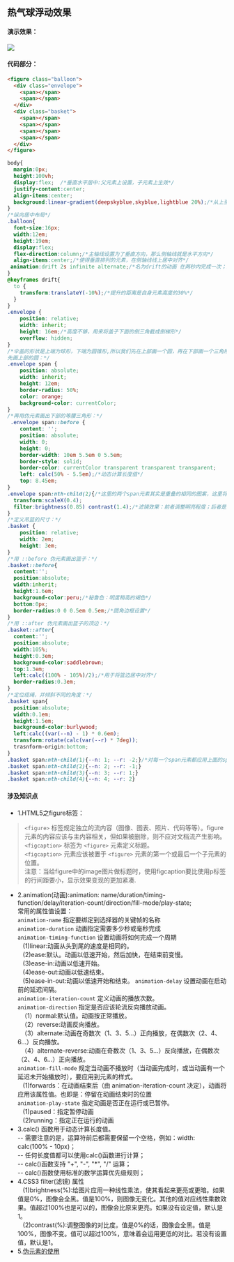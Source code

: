 ## 热气球浮动效果
#### 演示效果：
![](https://github.com/SUNNERCMS/CSS-CSS3-Animation-effects/blob/master/animation-gif/2%E7%83%AD%E6%B0%94%E7%90%83.gif) 
#### 代码部分：
```html
<figure class="balloon">
  <div class="envelope">
    <span></span>
    <span></span>
  </div>
  <div class="basket">
    <span></span>
    <span></span>
    <span></span>
    <span></span>
  </div>
</figure>
```
```css
body{
  margin:0px;
  height:100vh;
  display:flex;  /*垂直水平居中:父元素上设置，子元素上生效*/
  justify-content:center;
  align-items:center;
  background:linear-gradient(deepskyblue,skyblue,lightblue 20%);/*从上至下依次渐变，没有20%时，三色平分视口区域，20%：代表最后一种颜色从视口的20%处开始*/
}
/*纵向居中布局*/
.balloon{
  font-size:16px;
  width:12em;
  height:19em;
  display:flex;
  flex-direction:column;/*主轴线设置为了垂直方向，那么侧轴线就是水平方向*/
  align-items:center;/*使得垂直排列的元素，在侧轴线线上居中对齐*/
 animation:drift 2s infinite alternate;/*名为drift的动画 在两秒内完成一次；执行次数无限次 正反运动往返执行*/ */
}
@keyframes drift{
  to {
    transform:translateY(-10%);/*提升的距离是自身元素高度的30%*/
  }
}
.envelope {
    position: relative;
    width: inherit;
    height: 16em;/*高度不够，用来将盖子下面的倒三角截成倒梯形*/
    overflow: hidden;
}
/*伞盖的形状是上端为球形，下端为圆锥形,所以我们先在上部画一个圆，再在下部画一个三角形。
先画上部的圆：*/
.envelope span {
    position: absolute;
    width: inherit;
    height: 12em;
    border-radius: 50%;
    color: orange;
    background-color: currentColor;
}
/*再用伪元素画出下部的等腰三角形：*/
 .envelope span::before {
    content: '';
    position: absolute;
    width: 0;
    height: 0;
    border-width: 10em 5.5em 0 5.5em;
    border-style: solid;
    border-color: currentColor transparent transparent transparent;
    left: calc(50% - 5.5em);/*动态计算长度值*/
    top: 8.45em;
}
.envelope span:nth-child(2){/*这里的两个span元素其实是重叠的相同的图案，这里将第二个span元素进行压缩和变色，是为了形成两幅图案的色彩叠加效果*/
  transform:scaleX(0.4);
  filter:brightness(0.85) contrast(1.4);/*滤镜效果：前者调整明亮程度；后者是对比度设置*/
}
/*定义吊篮的尺寸：*/
.basket {
    position: relative;
    width: 2em;
    height: 3em;
}
/*用 ::before 伪元素画出篮子：*/
.basket::before{
  content:'';
  position:absolute;
  width:inherit;
  height:1.6em;
  background-color:peru;/*秘鲁色：明度稍高的褐色*/
  bottom:0px;
  border-radius:0 0 0.5em 0.5em;/*圆角边框设置*/
}
/*用 ::after 伪元素画出篮子的顶边：*/
.basket::after{
  content:'';
  position:absolute;
  width:105%;
  height:0.3em;
  background-color:saddlebrown;
  top:1.3em;
  left:calc((100% - 105%)/2);/*用于将篮边居中对齐*/
  border-radius:0.3em;
}
/*定位缆绳，并倾斜不同的角度：*/
.basket span{
  position:absolute;
  width:0.1em;
  height:1.5em;
  background-color:burlywood;
  left:calc((var(--n) - 1) * 0.6em);
  transform:rotate(calc(var(--r) * 7deg));
  trasnform-origin:bottom;
}
.basket span:nth-child(1){--n: 1; --r: -2;}/*对每一个span元素都应用上面的span设置，相当于调用类*/
.basket span:nth-child(2){--n: 2; --r: -1;}
.basket span:nth-child(3){--n: 3; --r: 1;}
.basket span:nth-child(4){--n: 4; --r: 2}


```
#### 涉及知识点
- 1.HTML5之figure标签：
> `<figure>` 标签规定独立的流内容（图像、图表、照片、代码等等）。figure 元素的内容应该与主内容相关，但如果被删除，则不应对文档流产生影响。  
`<figcaption>` 标签为 `<figure>` 元素定义标题。  
`<figcaption>` 元素应该被置于 `<figure>` 元素的第一个或最后一个子元素的位置。  
注意：当给figure中的image图片做标题时，使用figcaption要比使用p标签的行间距要小，显示效果变现的更加紧凑.
- 2.animation(动画):animation: name/duration/timing-function/delay/iteration-count/direction/fill-mode/play-state;  
常用的属性值设置：  
`animation-name`	指定要绑定到选择器的关键帧的名称    
`animation-duration`	动画指定需要多少秒或毫秒完成  
`animation-timing-function`	设置动画将如何完成一个周期  
&nbsp;&nbsp; (1)linear:动画从头到尾的速度是相同的。  
&nbsp;&nbsp; (2)ease:默认。动画以低速开始，然后加快，在结束前变慢。	  
&nbsp;&nbsp; (3)ease-in:动画以低速开始。	  
&nbsp;&nbsp; (4)ease-out:动画以低速结束。	  
&nbsp;&nbsp; (5)ease-in-out:动画以低速开始和结束。
`animation-delay`	设置动画在启动前的延迟间隔。  
`animation-iteration-count`	定义动画的播放次数。  
`animation-direction`	指定是否应该轮流反向播放动画。  
&nbsp;&nbsp;（1）normal:默认值。动画按正常播放。  
&nbsp;&nbsp;（2）reverse:动画反向播放。    
&nbsp;&nbsp;（3）alternate:动画在奇数次（1、3、5...）正向播放，在偶数次（2、4、6...）反向播放。  
&nbsp;&nbsp;（4）alternate-reverse:动画在奇数次（1、3、5...）反向播放，在偶数次（2、4、6...）正向播放。   
`animation-fill-mode`	规定当动画不播放时（当动画完成时，或当动画有一个延迟未开始播放时），要应用到元素的样式。  
&nbsp;&nbsp; (1)forwards：在动画结束后（由 animation-iteration-count 决定），动画将应用该属性值。也即是：停留在动画结束时的位置  
`animation-play-state`	指定动画是否正在运行或已暂停。  
&nbsp;&nbsp; (1)paused：指定暂停动画  
&nbsp;&nbsp; (2)running：指定正在运行的动画
- 3.calc() 函数用于动态计算长度值。  
-- 需要注意的是，运算符前后都需要保留一个空格，例如：width: calc(100% - 10px)；  
-- 任何长度值都可以使用calc()函数进行计算；  
-- calc()函数支持 "+", "-", "*", "/" 运算；  
-- calc()函数使用标准的数学运算优先级规则；  
- 4.CSS3 filter(滤镜) 属性  
&nbsp;&nbsp; (1)brightness(%):给图片应用一种线性乘法，使其看起来更亮或更暗。如果值是0%，图像会全黑。值是100%，则图像无变化。其他的值对应线性乘数效果。值超过100%也是可以的，图像会比原来更亮。如果没有设定值，默认是1。  
&nbsp;&nbsp; (2)contrast(%):调整图像的对比度。值是0%的话，图像会全黑。值是100%，图像不变。值可以超过100%，意味着会运用更低的对比。若没有设置值，默认是1。
- 5.[伪元素的使用](https://segmentfault.com/bookmark/1230000016613724)
